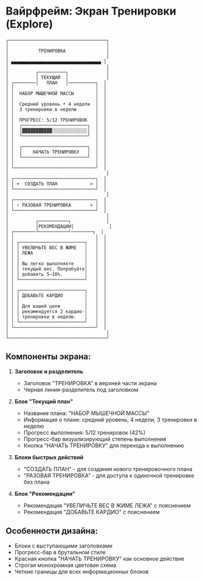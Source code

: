 # Вайрфрейм: Экран Тренировки (Explore)

```
┌────────────────────────────────────┐
│                                    │
│           ТРЕНИРОВКА               │
│                                    │
│ ▄▄▄▄▄▄▄▄▄▄▄▄▄▄▄▄▄▄▄▄▄▄▄▄▄▄▄▄▄▄▄▄▄ │
│                                    │
│          ┌──────────┐              │
│          │ ТЕКУЩИЙ  │              │
│ ┌────────│   ПЛАН   │──────────┐  │
│ │                              │  │
│ │  НАБОР МЫШЕЧНОЙ МАССЫ        │  │
│ │                              │  │
│ │  Средний уровень • 4 недели  │  │
│ │  3 тренировки в неделю       │  │
│ │                              │  │
│ │  ПРОГРЕСС: 5/12 ТРЕНИРОВОК   │  │
│ │  ┌────────────────────────┐  │  │
│ │  │▓▓▓▓▓▓▓▓▓▓▓░░░░░░░░░░░░░│  │  │
│ │  └────────────────────────┘  │  │
│ │                              │  │
│ │  ┌────────────────────────┐  │  │
│ │  │    НАЧАТЬ ТРЕНИРОВКУ   │  │  │
│ │  └────────────────────────┘  │  │
│ │                              │  │
│ └──────────────────────────────┘  │
│                                    │
│ ┌──────────────────────────────┐  │
│ │ +  СОЗДАТЬ ПЛАН            > │  │
│ └──────────────────────────────┘  │
│                                    │
│ ┌──────────────────────────────┐  │
│ │ ⚡ РАЗОВАЯ ТРЕНИРОВКА       > │  │
│ └──────────────────────────────┘  │
│                                    │
│          ┌───────────┐             │
│          │РЕКОМЕНДАЦИИ│             │
│ ┌────────└───────────┘────────┐  │
│ │                              │  │
│ │ ┌────────────────────────┐   │  │
│ │ │ УВЕЛИЧЬТЕ ВЕС В ЖИМЕ   │   │  │
│ │ │ ЛЕЖА                   │   │  │
│ │ │                        │   │  │
│ │ │ Вы легко выполняете    │   │  │
│ │ │ текущий вес. Попробуйте│   │  │
│ │ │ добавить 5–10%.        │   │  │
│ │ └────────────────────────┘   │  │
│ │                              │  │
│ │ ┌────────────────────────┐   │  │
│ │ │ ДОБАВЬТЕ КАРДИО        │   │  │
│ │ │                        │   │  │
│ │ │ Для вашей цели         │   │  │
│ │ │ рекомендуется 2 кардио-│   │  │
│ │ │ тренировки в неделю.   │   │  │
│ │ └────────────────────────┘   │  │
│ └──────────────────────────────┘  │
│                                    │
└────────────────────────────────────┘
```

## Компоненты экрана:

1. **Заголовок и разделитель**
   - Заголовок "ТРЕНИРОВКА" в верхней части экрана
   - Черная линия-разделитель под заголовком

2. **Блок "Текущий план"**
   - Название плана: "НАБОР МЫШЕЧНОЙ МАССЫ"
   - Информация о плане: средний уровень, 4 недели, 3 тренировки в неделю
   - Прогресс выполнения: 5/12 тренировок (42%)
   - Прогресс-бар визуализирующий степень выполнения
   - Кнопка "НАЧАТЬ ТРЕНИРОВКУ" для перехода к выполнению

3. **Блоки быстрых действий**
   - "СОЗДАТЬ ПЛАН" - для создания нового тренировочного плана
   - "РАЗОВАЯ ТРЕНИРОВКА" - для доступа к одиночной тренировке без плана

4. **Блок "Рекомендации"**
   - Рекомендация "УВЕЛИЧЬТЕ ВЕС В ЖИМЕ ЛЕЖА" с пояснением
   - Рекомендация "ДОБАВЬТЕ КАРДИО" с пояснением

## Особенности дизайна:
- Блоки с выступающими заголовками
- Прогресс-бар в брутальном стиле
- Красная кнопка "НАЧАТЬ ТРЕНИРОВКУ" как основное действие
- Строгая монохромная цветовая схема
- Четкие границы для всех информационных блоков 